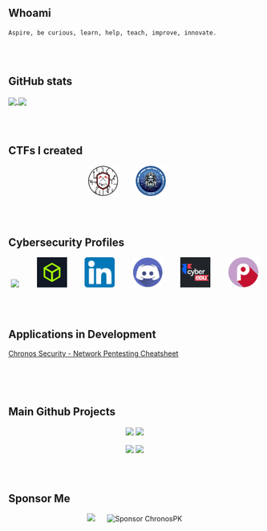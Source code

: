 ## Whoami

```plain
Aspire, be curious, learn, help, teach, improve, innovate.
```

<!-- <a href="https://chronossec.site/s/whoami/" target="_blank" rel="noopener noreferrer"><img src="https://img.shields.io/badge/About%20Me-chronossec.site-2F26B3?style=for-the-badge&logo=github"></a> -->

<br><br>

## GitHub stats
<a href="https://github.com/anuraghazra/github-readme-stats">
  <img height=200 align="center" src="https://github-readme-stats.vercel.app/api?username=chronospk" />
</a>
<a href="https://github.com/anuraghazra/convoychat">
  <img height=200 align="center" src="https://github-readme-stats.vercel.app/api/top-langs?username=chronospk&layout=compact&langs_count=8&card_width=320" />
</a>

<br><br>

## CTFs I created

<p align="center">
  <a href="https://chronos-security.ro" target="_blank"><img src="./icons/SMCC-circle.png" width="60" height="60"></a>
  &nbsp;&nbsp;&nbsp;&nbsp;&nbsp;&nbsp;&nbsp;
  <a href="https://chronos-security.ro" target="_blank"><img src="./icons/CSCTF-logo-2.2.png" width="60" height="60"></a>
  &nbsp;&nbsp;&nbsp;&nbsp;&nbsp;&nbsp;&nbsp;
</p>

<br><br>

## Cybersecurity Profiles

<p align="center">
  <a href="https://tryhackme.com/p/s.marin.ionut" target="_blank"><img src="https://tryhackme-badges.s3.amazonaws.com/s.marin.ionut.png"></a>
  &nbsp;&nbsp;&nbsp;&nbsp;&nbsp;&nbsp;&nbsp;
  <a href="https://app.hackthebox.com/profile/691012" target="_blank"><img src="./icons/htb.jpg" width="60" height="60"></a>
  &nbsp;&nbsp;&nbsp;&nbsp;&nbsp;&nbsp;&nbsp;
  <a href="https://www.linkedin.com/in/radumarin001/" target="_blank"><img src="./icons/linkedin.png" width="60" height="60"></a>
  &nbsp;&nbsp;&nbsp;&nbsp;&nbsp;&nbsp;&nbsp;
  <a href="https://discord.com/users/602129324136464394" target="_blank"><img src="./icons/discord_icon.png" width="60" height="60"></a>
  &nbsp;&nbsp;&nbsp;&nbsp;&nbsp;&nbsp;&nbsp;
<!--   <a href="https://chronossec.site/s/" target="_blank"><img src="./icons/chronossec.svg" width="60" height="60"></a>
  &nbsp;&nbsp;&nbsp;&nbsp;&nbsp;&nbsp;&nbsp; -->
  <a href="https://app.cyber-edu.co/user/89f41bb0-25ea-11ec-85ba-b5c17388972b" target="_blank"><img src="./icons/cyberedu.png" width="60" height="60"></a>
  &nbsp;&nbsp;&nbsp;&nbsp;&nbsp;&nbsp;&nbsp;
  <a href="https://play.picoctf.org/users/Radupk" target="_blank"><img src="./icons/picoctf.png" width="60" height="60"></a>
</p>

<br><br>

## Applications in Development

<p>
  <a href = "https://npc.chronos-security.ro" align = "center">Chronos Security - Network Pentesting Cheatsheet</a>
<!--   <a href = "https://webpc.chronos-security.ro" align = "center" /> -->
<br><br>

<br><br>

## Main Github Projects

<p align="center">
  <img src = "https://github-readme-stats.vercel.app/api/pin/?username=Chronos-Security&repo=CSCTF-2024&theme=dark&hide_border" align = "center" height=100/>
  <img src = "https://github-readme-stats.vercel.app/api/pin/?username=Chronos-Security&repo=SMCC-2023&theme=dark&hide_border" align = "center" height=100/>
<br><br>
  <img src = "https://github-readme-stats.vercel.app/api/pin/?username=ChronosPk&repo=WiFI_locally_extract_passwords&theme=dark&hide_border" align = "center" height=100/>
  <img src = "https://github-readme-stats.vercel.app/api/pin/?username=ChronosPk&repo=APET&theme=dark&hide_border" align = "center" height=100/>
</a>
</p>

<br><br>

## Sponsor Me

<p align="center">
  <img src="https://img.buymeacoffee.com/button-api/?text=Hope you enjoy my content &emoji=♥️&slug=chronossec&button_colour=4034c9&font_colour=ffffff&font_family=Lato&outline_colour=ffffff&coffee_colour=FFDD00" />
  &nbsp;&nbsp;&nbsp;&nbsp;
  <img src="https://img.shields.io/badge/Sponsor-ChronosPK-blue.svg" alt="Sponsor ChronosPK" width="300">
</p>
